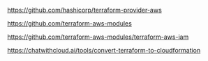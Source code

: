 https://github.com/hashicorp/terraform-provider-aws

https://github.com/terraform-aws-modules

https://github.com/terraform-aws-modules/terraform-aws-iam

https://chatwithcloud.ai/tools/convert-terraform-to-cloudformation